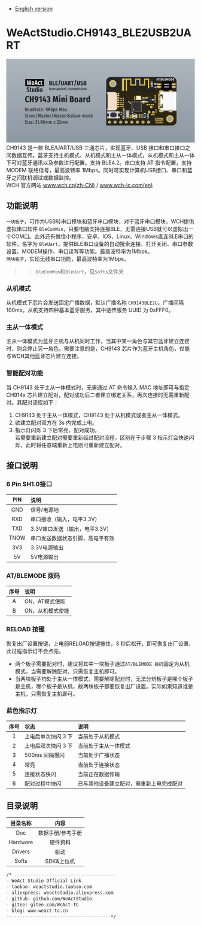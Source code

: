 * [English version](./README.md)
# WeActStudio.CH9143_BLE2USB2UART
![display](Images/1.png)
CH9143 是一款 BLE/UART/USB 三通芯片，实现蓝牙、USB 接口和串口接口之间数据互传。蓝牙支持主机模式、从机模式和主从一体模式，从机模式和主从一体下可对蓝牙通讯以及参数进行配置，支持 BLE4.2。串口支持 AT 指令配置，支持 MODEM 联络信号，最高波特率 1Mbps。同时可实现计算机USB接口、串口和蓝牙之间联机调试或数据监控。  
WCH 官方网站 www.wch.cn(zh-CN) / www.wch-ic.com(en)  
## 功能说明
`一块板子`，可作为USB转串口模块和蓝牙串口模块，对于蓝牙串口模块，WCH提供虚拟串口软件 `BleComWin`，只要电脑支持连接BLE，无需连接USB就可以虚拟出一个COM口。此外还有微信小程序、安卓、IOS、Linux、Windows直连BLE串口的软件，名字为 `BleUart`，提供BLE串口设备的自动搜索连接、打开关闭、串口参数设置、MODEM操作、串口读写等功能。最高波特率为1Mbps。  
`两块板子`，实现无线串口功能，最高波特率为1Mbps。
>> `BleComWin`和`BleUart`，见`Softs`文件夹
### 从机模式 
从机模式下芯片会发送固定广播数据，默认广播名称 `CH9143BLE2U`，广播间隔 100ms。从机支持四种基本蓝牙服务，其中透传服务 UUID 为 0xFFF0。
### 主从一体模式 
主从一体模式为蓝牙主机与从机同时工作，当其中某一角色与其它蓝牙建立连接时，则会停止另一角色。需要注意的是，CH9143 芯片作为蓝牙主机角色，仅能与WCH其他蓝牙芯片建立连接。  
### 智能配对功能
当 CH9143 处于主从一体模式时，无需通过 AT 命令输入 MAC 地址即可与指定 CH914x 芯片建立配对，配对成功后二者建立绑定关系，再次连接时无需重新配对。其配对流程如下：  
1. CH9143 处于主从一体模式，CH9143 处于从机模式或者主从一体模式。
2. 欲建立配对双方在 3s 内完成上电。
3. 指示灯闪烁 3 下后常亮，配对成功。  
若需要重新建立配对需要重新经过配对流程，区别在于步骤 3 指示灯会快速闪烁，此时将任意端重新上电则可重新建立配对。

## 接口说明
### 6 Pin SH1.0接口
|PIN|说明|
|:--:|:--|
|GND|信号/电源地|
|RXD|串口接收（输入，电平3.3V）|
|TXD|3.3V串口发送（输出，电平3.3V）|
|TNOW|串口发送数据状态引脚，高电平有效|
|3V3|3.3V电源输出|
|5V|5V电源输出|  

### AT/BLEMODE 拨码
|序号|说明|
|:--:|:--|
|A|ON，AT模式使能|
|B|ON，从机模式使能|

### RELOAD 按键
恢复出厂设置按键，上电前RELOAD按键按住，3 秒后松开，即可恢复出厂设置，此过程指示灯不会点亮。 
* 两个板子需要配对时，建议将其中一块板子通过`AT/BLEMODE 拨码`固定为从机模式，当需要解除配对，只需恢复主机即可。 
* 当两块板子均处于主从一体模式，需要解除配对时，无法分辨板子是哪个板子是主机，哪个板子是从机，故两块板子都要恢复出厂设置。实际如果知道谁是主机，只需恢复主机即可。

### 蓝色指示灯
|序号|状态|说明|
|:--:|:--|:--|
|1|上电后单次快闪 3 下|当前处于从机模式|
|2|上电后双次快闪 3 下|当前处于主从一体模式|
|3|500ms 间隔慢闪|当前处于广播状态|
|4|常亮|当前处于连接状态|
|5|连接状态快闪|当前正在数据传输|
|6|配对过程中快闪|已与其他设备建立配对，需重新上电完成配对|

## 目录说明
|目录名称|内容|
| :--:|:--:|
|Doc| 数据手册/参考手册|
|Hardware| 硬件资料|
|Drivers|驱动|
|Softs|SDK&上位机|

```
/*---------------------------------------
- WeAct Studio Official Link
- taobao: weactstudio.taobao.com
- aliexpress: weactstudio.aliexpress.com
- github: github.com/WeActStudio
- gitee: gitee.com/WeAct-TC
- blog: www.weact-tc.cn
---------------------------------------*/
```